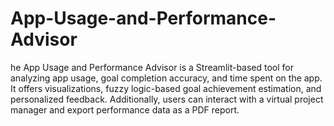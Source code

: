 # App-Usage-and-Performance-Advisor
he App Usage and Performance Advisor is a Streamlit-based tool for analyzing app usage, goal completion accuracy, and time spent on the app. It offers visualizations, fuzzy logic-based goal achievement estimation, and personalized feedback. Additionally, users can interact with a virtual project manager and export performance data as a PDF report.
